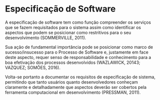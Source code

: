 # Especificação de Software

A especificação de software tem como função compreender os serviços que se fazem requisitados para o sistema assim como identificar os aspectos que podem se posicionar como restritivos para o seu desenvolvimento (SOMMERVILLE, 2011).

Sua ação de fundamental importância pode se posicionar como marco de sucesso/insucesso para o Processo de Software e, justamente em face deste aspecto, requer senso de responsabilidade e conhecimento para a boa efetivação dos processos desenvolvidos (WAZLAWICK, 20143; VAZQUEZ; SOMÕES, 2016).

Volta-se portanto a documentar os requisitos de especificação de sistema, permitindo que tanto usuários quanto desenvolvedores conheçam claramente e detalhadamente que aspectos deverão ser cobertos pela ferramenta computacional em desenvolvimento (PRESSMAN, 2011).